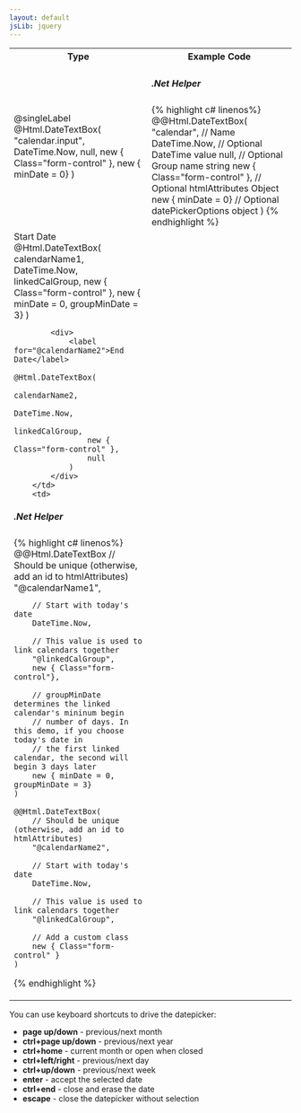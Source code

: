 ```yaml
---
layout: default
jsLib: jquery
---
```


<table class="reporttable">
	<tr>
		<th>Type</th>
		<th>Example Code</th>
	</tr>
	<tr>
		<td>
			<label for="calendar.input">@singleLabel</label>
			@Html.DateTextBox(
				"calendar.input", 
				DateTime.Now, 
				null, 
				new { Class="form-control" },
				new { minDate = 0}
			)
		</td>
		<td>
<h5>.Net Helper</h5>
{% highlight c# linenos%}
	@@Html.DateTextBox(
		"calendar",				// Name
		DateTime.Now,				// Optional DateTime value
		null,					// Optional Group name string 
		new { Class="form-control" },		// Optional htmlAttributes Object
		new { minDate = 0}			// Optional datePickerOptions object
	)
{% endhighlight %}
		</td>
	</tr>
	<tr>
		<td>
			<div>
				<label for="@calendarName1">Start Date</label>
				@Html.DateTextBox(
					calendarName1, 
					DateTime.Now, 
					linkedCalGroup, 
					new { Class="form-control" },
					new { minDate = 0, groupMinDate = 3}
				)
			</div>

			<div>
				<label for="@calendarName2">End Date</label>
				@Html.DateTextBox(
					calendarName2, 
					DateTime.Now, 
					linkedCalGroup, 
					new { Class="form-control" },
					null
				)
			</div>
		</td>
		<td>
<h5>.Net Helper</h5>
{% highlight c# linenos%}
	@@Html.DateTextBox
		// Should be unique (otherwise, add an id to htmlAttributes)
		"@calendarName1",		
		
		// Start with today's date				
		DateTime.Now,
		
		// This value is used to link calendars together				
		"@linkedCalGroup",						
		new { Class="form-control"},
		
		// groupMinDate determines the linked calendar's mininum begin
		// number of days. In this demo, if you choose today's date in 	
		// the first linked calendar, the second will begin 3 days later		
		new { minDate = 0, groupMinDate = 3}	
	)											
											
	@@Html.DateTextBox(
		// Should be unique (otherwise, add an id to htmlAttributes)
		"@calendarName2",		
		
		// Start with today's date					
		DateTime.Now, 
		
		// This value is used to link calendars together
		"@linkedCalGroup",
		
		// Add a custom class						
		new { Class="form-control" }
	)
{% endhighlight %}
		</td>
	</tr>
</table>

<p>You can use keyboard shortcuts to drive the datepicker:</p>
		<ul>
			<li><b>page up/down</b> - previous/next month</li>
			<li><b>ctrl+page up/down</b> - previous/next year</li>
			<li><b>ctrl+home</b> - current month or open when closed</li>
			<li><b>ctrl+left/right</b> - previous/next day</li>
			<li><b>ctrl+up/down</b> - previous/next week</li>
			<li><b>enter</b> - accept the selected date</li>
			<li><b>ctrl+end</b> - close and erase the date</li>
			<li><b>escape</b> - close the datepicker without selection</li>
		</ul>
	</div>
